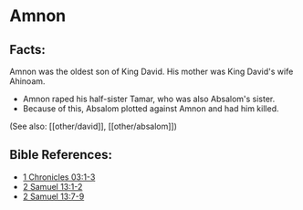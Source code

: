 # Amnon #

## Facts: ##

Amnon was the oldest son of King David. His mother was King David's wife Ahinoam.

* Amnon raped his half-sister Tamar, who was also Absalom's sister.
* Because of this, Absalom plotted against Amnon and had him killed.

(See also: [[other/david]], [[other/absalom]])

## Bible References: ##

* [1 Chronicles 03:1-3](en/tn/1ch/help/03/01)
* [2 Samuel 13:1-2](en/tn/2sa/help/13/01)
* [2 Samuel 13:7-9](en/tn/2sa/help/13/07)